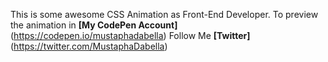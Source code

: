 This is some awesome CSS Animation as Front-End Developer.
To preview the animation in **[My CodePen Account]**(https://codepen.io/mustaphadabella)
Follow Me **[Twitter]**(https://twitter.com/MustaphaDabella)
